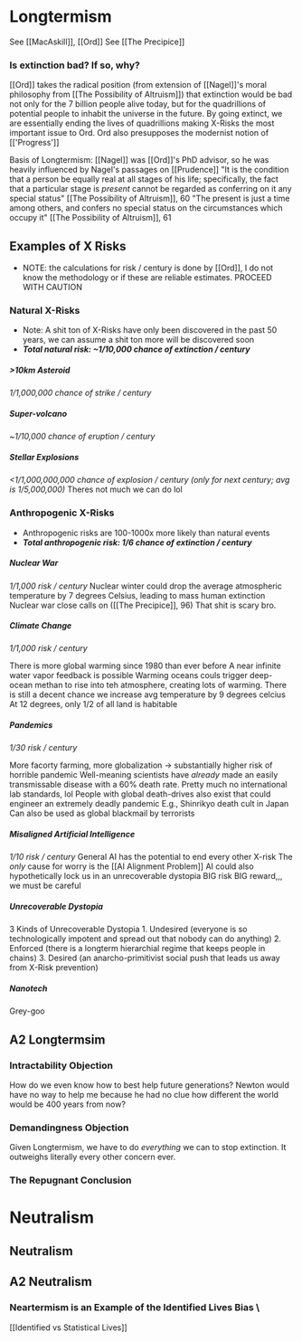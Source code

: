 # Longtermism
See [[MacAskill]], [[Ord]]
See [[The Precipice]]
### Is extinction bad? If so, why?
[[Ord]] takes the radical position (from extension of [[Nagel]]'s moral philosophy from [[The Possibility of Altruism]]) that extinction would be bad not only for the 7 billion people alive today, but for the quadrillions of potential people to inhabit the universe in the future. By going extinct, we are essentially ending the lives of quadrillions making X-Risks the most important issue to Ord. Ord also presupposes the modernist notion of [['Progress']]

Basis of Longtermism:
[[Nagel]] was [[Ord]]'s PhD advisor, so he was heavily influenced by Nagel's passages on [[Prudence]]
	"It is the condition that a person be equally real at all stages of his life; specifically, the fact that a particular stage is *present* cannot be regarded as conferring on it any special status" [[The Possibility of Altruism]], 60
	"The present is just a time among others, and confers no special status on the circumstances which occupy it" [[The Possibility of Altruism]], 61

## Examples of X Risks

- NOTE: the calculations for risk / century is done by [[Ord]], I do not know the methodology or if these are reliable estimates. PROCEED WITH CAUTION

### Natural X-Risks
- Note: A shit ton of X-Risks have only been discovered in the past 50 years, we can assume a shit ton more will be discovered soon
- ***Total natural risk: ~1/10,000 chance of extinction / century***
##### >10km Asteroid
*1/1,000,000 chance of strike / century*
##### Super-volcano
~*1/10,000 chance of eruption / century*
##### Stellar Explosions
*<1/1,000,000,000 chance of explosion / century (only for next century; avg is 1/5,000,000)*
Theres not much we can do lol

### Anthropogenic X-Risks
- Anthropogenic risks are 100-1000x more likely than natural events 
- ***Total anthropogenic risk: 1/6 chance of extinction / century***
##### Nuclear War
*1/1,000 risk / century*
Nuclear winter could drop the average atmospheric temperature by 7 degrees Celsius, leading to mass human extinction
Nuclear war close calls on ([[The Precipice]], 96) That shit is scary bro.

##### Climate Change
*1/1,000 risk / century*

There is more global warming since 1980 than ever before
A near infinite water vapor feedback is possible
Warming oceans couls trigger deep-ocean methan to rise into teh atmosphere, creating lots of warming.
There is still a decent chance we increase avg temperature by 9 degrees celcius
	At 12 degrees, only 1/2 of all land is habitable
##### Pandemics
*1/30 risk / century*

More facorty farming, more globalization -> substantially higher risk of horrible pandemic
Well-meaning scientists have *already* made an easily transmissable disease with a 60% death rate.
Pretty much no international lab standards, lol
	People with global death-drives also exist that could engineer an extremely deadly pandemic
		E.g., Shinrikyo death cult in Japan
	Can also be used as global blackmail by terrorists
##### Misaligned Artificial Intelligence
*1/10 risk / century*
General AI has the potential to end every other X-risk
The *only* cause for worry is the [[AI Alignment Problem]]
	AI could also hypothetically lock us in an unrecoverable dystopia
BIG risk BIG reward,,, we must be careful
##### Unrecoverable Dystopia
3 Kinds of Unrecoverable Dystopia
	1. Undesired (everyone is so technologically impotent and spread out that nobody can do anything)
	2. Enforced (there is a longterm hierarchial regime that keeps people in chains)
	3. Desired (an anarcho-primitivist social push that leads us away from X-Risk prevention)
##### Nanotech
Grey-goo
## A2 Longtermsim

### Intractability Objection
How do we even know how to best help future generations? Newton would have no way to help me because he had no clue how different the world would be 400 years from now?

### Demandingness Objection
Given Longtermism, we have to do *everything* we can to stop extinction. It outweighs literally every other concern ever.

### The Repugnant Conclusion

# Neutralism

## Neutralism

## A2 Neutralism

### Neartermism is an Example of the Identified Lives Bias \
[[Identified vs Statistical Lives]]